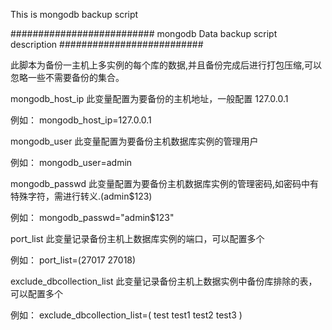This is mongodb backup script

########################## mongodb Data backup script description ##########################

此脚本为备份一主机上多实例的每个库的数据,并且备份完成后进行打包压缩,可以忽略一些不需要备份的集合。

mongodb_host_ip 此变量配置为要备份的主机地址，一般配置 127.0.0.1

例如： mongodb_host_ip=127.0.0.1

mongodb_user 此变量配置为要备份主机数据库实例的管理用户

例如： mongodb_user=admin

mongodb_passwd 此变量配置为要备份主机数据库实例的管理密码,如密码中有特殊字符，需进行转义.(admin\$123)

例如： mongodb_passwd="admin\$123"

port_list 此变量记录备份主机上数据库实例的端口，可以配置多个

例如： port_list=(27017 27018)

exclude_dbcollection_list 此变量记录备份主机上数据实例中备份库排除的表，可以配置多个

例如： exclude_dbcollection_list=( test test1 test2 test3 )
